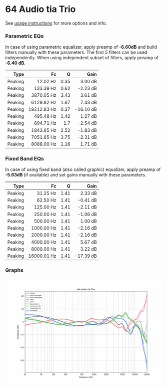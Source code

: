 # 64 Audio tia Trio
See [usage instructions](https://github.com/jaakkopasanen/AutoEq#usage) for more options and info.

### Parametric EQs
In case of using parametric equalizer, apply preamp of **-6.60dB** and build filters manually
with these parameters. The first 5 filters can be used independently.
When using independent subset of filters, apply preamp of **-6.40 dB**.

| Type    | Fc          |    Q | Gain      |
|--------:|------------:|-----:|----------:|
| Peaking | 12.02 Hz    | 0.35 | 3.00 dB   |
| Peaking | 133.39 Hz   | 0.62 | -2.23 dB  |
| Peaking | 3870.05 Hz  | 3.43 | 3.61 dB   |
| Peaking | 6129.82 Hz  | 1.67 | 7.43 dB   |
| Peaking | 19212.83 Hz | 0.37 | -16.10 dB |
| Peaking | 495.48 Hz   | 1.42 | 1.27 dB   |
| Peaking | 894.71 Hz   | 1.7  | -2.54 dB  |
| Peaking | 1843.65 Hz  | 2.52 | -1.83 dB  |
| Peaking | 7051.65 Hz  | 3.75 | -2.31 dB  |
| Peaking | 8088.00 Hz  | 1.16 | 1.71 dB   |

### Fixed Band EQs
In case of using fixed band (also called graphic) equalizer, apply preamp of **-5.63dB**
(if available) and set gains manually with these parameters.

| Type    | Fc          |    Q | Gain      |
|--------:|------------:|-----:|----------:|
| Peaking | 31.25 Hz    | 1.41 | 2.33 dB   |
| Peaking | 62.50 Hz    | 1.41 | -0.41 dB  |
| Peaking | 125.00 Hz   | 1.41 | -2.11 dB  |
| Peaking | 250.00 Hz   | 1.41 | -1.06 dB  |
| Peaking | 500.00 Hz   | 1.41 | 1.00 dB   |
| Peaking | 1000.00 Hz  | 1.41 | -2.16 dB  |
| Peaking | 2000.00 Hz  | 1.41 | -2.16 dB  |
| Peaking | 4000.00 Hz  | 1.41 | 5.67 dB   |
| Peaking | 8000.00 Hz  | 1.41 | 3.22 dB   |
| Peaking | 16000.01 Hz | 1.41 | -17.39 dB |

### Graphs
![](./64%20Audio%20tia%20Trio.png)